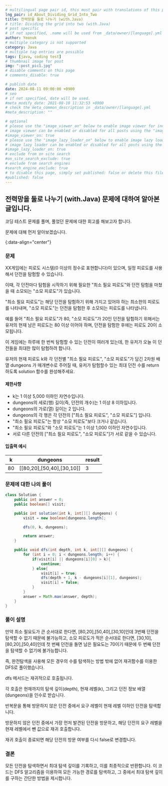 ```yaml
---
# multilingual page pair id, this must pair with translations of this page. (This name must be unique)
lng_pair: id_About_Dividing_Grid_Into_Two
title: 전력망을 둘로 나누기 (with.Java)
# title: Dividing the grid into two (with.Java)
# post specific
# if not specified, .name will be used from _data/owner/[language].yml
author: Yeonuk
# multiple category is not supported
category: Java
# multiple tag entries are possible
tags: [java, coding test]
# thumbnail image for post
img: ":post_pic1.jpg"
# disable comments on this page
# comments_disable: true

# publish date
date: 2024-08-11 09:00:00 +0900
# seo
# if not specified, date will be used.
#meta_modify_date: 2021-08-10 11:32:53 +0900
# check the meta_common_description in _data/owner/[language].yml
#meta_description: ""

# optional
# please use the "image_viewer_on" below to enable image viewer for individual pages or posts (_posts/ or [language]/_posts folders).
# image viewer can be enabled or disabled for all posts using the "image_viewer_posts: true" setting in _data/conf/main.yml.
#image_viewer_on: true
# please use the "image_lazy_loader_on" below to enable image lazy loader for individual pages or posts (_posts/ or [language]/_posts folders).
# image lazy loader can be enabled or disabled for all posts using the "image_lazy_loader_posts: true" setting in _data/conf/main.yml.
#image_lazy_loader_on: true
# exclude from on site search
#on_site_search_exclude: true
# exclude from search engines
#search_engine_exclude: true
# to disable this page, simply set published: false or delete this file
#published: false
---
```


<!-- outline-start -->

## 전력망을 둘로 나누기 (with.Java) 문제에 대하여 알아본 글입니다.

코딩 테스트 문제를 풀며, 풀었던 문제에 대한 회고를 해보고자 합니다.

문제에 대해 먼저 알아보겠습니다.

{:data-align="center"}

<!-- outline-end -->

### 문제

XX게임에는 피로도 시스템(0 이상의 정수로 표현합니다)이 있으며, 일정 피로도를 사용해서 던전을 탐험할 수 있습니다.

이때, 각 던전마다 탐험을 시작하기 위해 필요한 "최소 필요 피로도"와 던전 탐험을 마쳤을 때 소모되는 "소모 피로도"가 있습니다.

"최소 필요 피로도"는 해당 던전을 탐험하기 위해 가지고 있어야 하는 최소한의 피로도를 나타내며, "소모 피로도"는 던전을 탐험한 후 소모되는 피로도를 나타냅니다.

예를 들어 "최소 필요 피로도"가 80, "소모 피로도"가 20인 던전을 탐험하기 위해서는 유저의 현재 남은 피로도는 80 이상 이어야 하며, 던전을 탐험한 후에는 피로도 20이 소모됩니다.

이 게임에는 하루에 한 번씩 탐험할 수 있는 던전이 여러개 있는데, 한 유저가 오늘 이 던전들을 최대한 많이 탐험하려 합니다.

유저의 현재 피로도 k와 각 던전별 "최소 필요 피로도", "소모 피로도"가 담긴 2차원 배열 dungeons 가 매개변수로 주어질 때, 유저가 탐험할수 있는 최대 던전 수를 return 하도록 solution 함수를 완성해주세요.

#### 제한사항

- k는 1 이상 5,000 이하인 자연수입니다.
- dungeons의 세로(행) 길이(즉, 던전의 개수)는 1 이상 8 이하입니다.
- dungeons의 가로(열) 길이는 2 입니다.
- dungeons의 각 행은 각 던전의 ["최소 필요 피로도", "소모 피로도"] 입니다.
- "최소 필요 피로도"는 항상 "소모 피로도"보다 크거나 같습니다.
- "최소 필요 피로도"와 "소모 피로도"는 1 이상 1,000 이하인 자연수입니다.
- 서로 다른 던전의 ["최소 필요 피로도", "소모 피로도"]가 서로 같을 수 있습니다.

#### 입출력 예시

| k   | dungeons                  | result |
| --- | ------------------------- | ------ |
| 80  | [[80,20],[50,40],[30,10]] | 3      |

### 문제에 대한 나의 풀이

```java
class Solution {
    public int answer = 0;
    public boolean[] visit;

    public int solution(int k, int[][] dungeons) {
        visit = new boolean[dungeons.length];

        dfs(0, k, dungeons);

        return answer;
    }

    public void dfs(int depth, int k, int[][] dungeons) {
        for (int i = 0; i < dungeons.length; i++) {
            if(visit[i] || dungeons[i][0] > k){
                continue;
            } else{
                visit[i] = true;
                dfs(depth + 1, k - dungeons[i][1], dungeons);
                visit[i] = false;
            }
        }
        answer = Math.max(answer, depth);
    }
}
```

### 풀이 설명

만약 최소 필요도가 큰 순서대로 한다면, [80,20],[50,40],[30,10]인데 3번째 던전을 탐색할 수 없기 때문에 불가능하고, 소모 피로도가 적은 순서대로 한다면, [30,10], [80,20],[50,40]인데 첫 번째 던전을 돌면 남은 필요도는 70이기 때문에 두 번째 던전을 탐색할 수 없기에 불가능합니다.

즉, 완전탐색을 사용해 모든 경우의 수를 탐색하는 방법 밖에 없어 재귀함수를 이용한 DFS로 풀이했습니다.

dfs 메서드는 재귀적으로 호출됩니다.

각 호출은 현재까지의 탐색 깊이(depth), 현재 레벨(k), 그리고 던전 정보 배열(dungeons)을 인수로 받습니다.

반복문을 통해 방문하지 않은 던전 중에서 요구 레벨이 현재 레벨 이하인 던전을 탐색합니다.

방문하지 않은 던전 중에서 가장 먼저 발견된 던전을 방문하고, 해당 던전의 요구 레벨을 현재 레벨에서 뺀 값으로 재귀 호출합니다.

재귀 호출이 종료되면 해당 던전의 방문 여부를 다시 false로 변경합니다.

### 결론

모든 던전을 탐색하면서 최대 탐색 깊이를 기록하고, 이를 최종적으로 반환합니다.
이 코드는 DFS 알고리즘을 이용하여 모든 가능한 경로를 탐색하고, 그 중에서 최대 탐색 깊이를 구하는 간단한 방법을 제시합니다.
